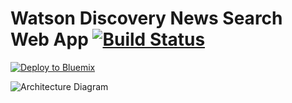 # Watson Discovery News Search Web App [![Build Status](https://travis-ci.org/ankurp/watson-discovery-news-search.svg?branch=master)](https://travis-ci.org/ankurp/watson-discovery-news-search)

[![Deploy to Bluemix](https://bluemix.net/deploy/button.png)](https://bluemix.net/deploy?repository=https://github.com/ankurp/watson-discovery-news-search)

![Architecture Diagram](https://raw.githubusercontent.com/ankurp/watson-discovery-news-search/master/docs/architecture.png)
